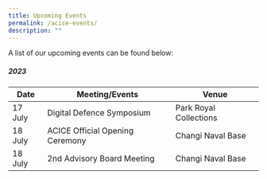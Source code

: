 ```yaml
---
title: Upcoming Events
permalink: /acice-events/
description: ""
---
```

A list of our upcoming events can be found below:
##### **2023**

| Date | Meeting/Events | Venue |
| -------- | -------- | -------- |
|17 July | Digital Defence Symposium | Park Royal Collections|
|18 July | ACICE Official Opening Ceremony| Changi Naval Base|
|18 July | 2nd Advisory Board Meeting | Changi Naval Base|
